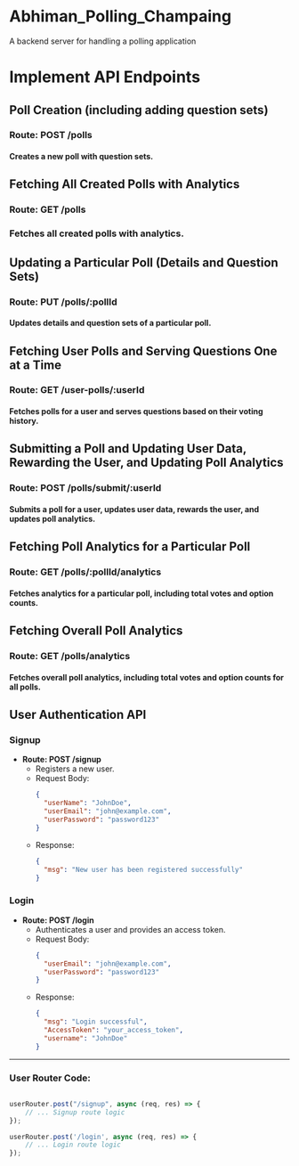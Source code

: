 # Abhiman_Polling_Champaing
A backend server for handling a polling application 

 # Implement API Endpoints
## Poll Creation (including adding question sets)
### Route: POST /polls
#### Creates a new poll with question sets.
## Fetching All Created Polls with Analytics
### Route: GET /polls
### Fetches all created polls with analytics.
## Updating a Particular Poll (Details and Question Sets)
### Route: PUT /polls/:pollId
#### Updates details and question sets of a particular poll.
## Fetching User Polls and Serving Questions One at a Time
### Route: GET /user-polls/:userId
#### Fetches polls for a user and serves questions based on their voting history.
## Submitting a Poll and Updating User Data, Rewarding the User, and Updating Poll Analytics
### Route: POST /polls/submit/:userId
#### Submits a poll for a user, updates user data, rewards the user, and updates poll analytics.
## Fetching Poll Analytics for a Particular Poll
### Route: GET /polls/:pollId/analytics
#### Fetches analytics for a particular poll, including total votes and option counts.
## Fetching Overall Poll Analytics
### Route: GET /polls/analytics
#### Fetches overall poll analytics, including total votes and option counts for all polls.


## User Authentication API

### Signup
- **Route: POST /signup**
  - Registers a new user.
  - Request Body:
    ```json
    {
      "userName": "JohnDoe",
      "userEmail": "john@example.com",
      "userPassword": "password123"
    }
    ```
  - Response:
    ```json
    {
      "msg": "New user has been registered successfully"
    }
    ```

### Login
- **Route: POST /login**
  - Authenticates a user and provides an access token.
  - Request Body:
    ```json
    {
      "userEmail": "john@example.com",
      "userPassword": "password123"
    }
    ```
  - Response:
    ```json
    {
      "msg": "Login successful",
      "AccessToken": "your_access_token",
      "username": "JohnDoe"
    }
    ```

---

### User Router Code:

```javascript

userRouter.post("/signup", async (req, res) => {
    // ... Signup route logic
});

userRouter.post('/login', async (req, res) => {
    // ... Login route logic
});